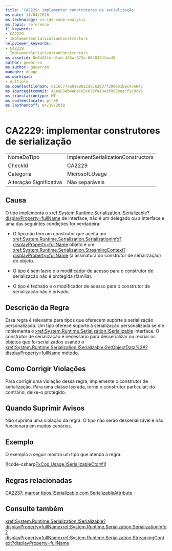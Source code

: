 ```yaml
---
title: 'CA2229: implementar construtores de serialização'
ms.date: 11/04/2016
ms.technology: vs-ide-code-analysis
ms.topic: reference
f1_keywords:
- CA2229
- ImplementSerializationConstructors
helpviewer_keywords:
- CA2229
- ImplementSerializationConstructors
ms.assetid: 8e04d5fe-dfad-445a-972e-0648324fac45
author: gewarren
ms.author: gewarren
manager: douge
ms.workload:
- multiple
ms.openlocfilehash: d116c77aa01e9b22da3e2037f29deb1b8c47e64c
ms.sourcegitcommit: 42ea834b446ac65c679fa1043f853bea5f1c9c95
ms.translationtype: MT
ms.contentlocale: pt-BR
ms.lasthandoff: 04/19/2018
---
```

# <a name="ca2229-implement-serialization-constructors"></a>CA2229: implementar construtores de serialização
|||
|-|-|
|NomeDoTipo|ImplementSerializationConstructors|
|CheckId|CA2229|
|Categoria|Microsoft.Usage|
|Alteração Significativa|Não separáveis|

## <a name="cause"></a>Causa
 O tipo implementa o <xref:System.Runtime.Serialization.ISerializable?displayProperty=fullName> de interface, não é um delegado ou a interface e uma das seguintes condições for verdadeira:

-   O tipo não tem um construtor que aceita um <xref:System.Runtime.Serialization.SerializationInfo?displayProperty=fullName> objeto e um <xref:System.Runtime.Serialization.StreamingContext?displayProperty=fullName> (a assinatura do construtor de serialização) do objeto.

-   O tipo é sem lacre e o modificador de acesso para o construtor de serialização não é protegida (família).

-   O tipo é fechado e o modificador de acesso para o construtor de serialização não é privado.

## <a name="rule-description"></a>Descrição da Regra
 Essa regra é relevante para tipos que oferecem suporte a serialização personalizada. Um tipo oferece suporte à serialização personalizada se ele implementa o <xref:System.Runtime.Serialization.ISerializable> interface. O construtor de serialização é necessário para desserializar ou recriar os objetos que foi serializados usando o <xref:System.Runtime.Serialization.ISerializable.GetObjectData%2A?displayProperty=fullName> método.

## <a name="how-to-fix-violations"></a>Como Corrigir Violações
 Para corrigir uma violação dessa regra, implemente o construtor de serialização. Para uma classe lacrada, torne o construtor particular; do contrário, deixe-o protegido.

## <a name="when-to-suppress-warnings"></a>Quando Suprimir Avisos
 Não suprima uma violação da regra. O tipo não serão desserializável e não funcionará em muitos cenários.

## <a name="example"></a>Exemplo
 O exemplo a seguir mostra um tipo que atenda a regra.

 [!code-csharp[FxCop.Usage.ISerializableCtor#1](../code-quality/codesnippet/CSharp/ca2229-implement-serialization-constructors_1.cs)]

## <a name="related-rules"></a>Regras relacionadas
 [CA2237: marcar tipos ISerializable com SerializableAttribute](../code-quality/ca2237-mark-iserializable-types-with-serializableattribute.md)

## <a name="see-also"></a>Consulte também
 <xref:System.Runtime.Serialization.ISerializable?displayProperty=fullName><xref:System.Runtime.Serialization.SerializationInfo?displayProperty=fullName><xref:System.Runtime.Serialization.StreamingContext?displayProperty=fullName>